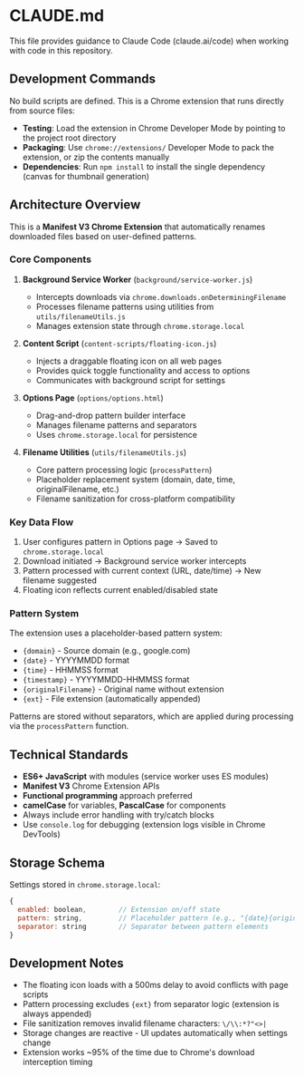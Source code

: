 # CLAUDE.md

This file provides guidance to Claude Code (claude.ai/code) when working with code in this repository.

## Development Commands

No build scripts are defined. This is a Chrome extension that runs directly from source files:

- **Testing**: Load the extension in Chrome Developer Mode by pointing to the project root directory
- **Packaging**: Use `chrome://extensions/` Developer Mode to pack the extension, or zip the contents manually
- **Dependencies**: Run `npm install` to install the single dependency (canvas for thumbnail generation)

## Architecture Overview

This is a **Manifest V3 Chrome Extension** that automatically renames downloaded files based on user-defined patterns.

### Core Components

1. **Background Service Worker** (`background/service-worker.js`)
   - Intercepts downloads via `chrome.downloads.onDeterminingFilename`
   - Processes filename patterns using utilities from `utils/filenameUtils.js`
   - Manages extension state through `chrome.storage.local`

2. **Content Script** (`content-scripts/floating-icon.js`)
   - Injects a draggable floating icon on all web pages
   - Provides quick toggle functionality and access to options
   - Communicates with background script for settings

3. **Options Page** (`options/options.html`)
   - Drag-and-drop pattern builder interface
   - Manages filename patterns and separators
   - Uses `chrome.storage.local` for persistence

4. **Filename Utilities** (`utils/filenameUtils.js`)
   - Core pattern processing logic (`processPattern`)
   - Placeholder replacement system (domain, date, time, originalFilename, etc.)
   - Filename sanitization for cross-platform compatibility

### Key Data Flow

1. User configures pattern in Options page → Saved to `chrome.storage.local`
2. Download initiated → Background service worker intercepts
3. Pattern processed with current context (URL, date/time) → New filename suggested
4. Floating icon reflects current enabled/disabled state

### Pattern System

The extension uses a placeholder-based pattern system:
- `{domain}` - Source domain (e.g., google.com)
- `{date}` - YYYYMMDD format
- `{time}` - HHMMSS format
- `{timestamp}` - YYYYMMDD-HHMMSS format
- `{originalFilename}` - Original name without extension
- `{ext}` - File extension (automatically appended)

Patterns are stored without separators, which are applied during processing via the `processPattern` function.

## Technical Standards

- **ES6+ JavaScript** with modules (service worker uses ES modules)
- **Manifest V3** Chrome Extension APIs
- **Functional programming** approach preferred
- **camelCase** for variables, **PascalCase** for components
- Always include error handling with try/catch blocks
- Use `console.log` for debugging (extension logs visible in Chrome DevTools)

## Storage Schema

Settings stored in `chrome.storage.local`:
```javascript
{
  enabled: boolean,        // Extension on/off state
  pattern: string,         // Placeholder pattern (e.g., "{date}{originalFilename}{ext}")
  separator: string        // Separator between pattern elements
}
```

## Development Notes

- The floating icon loads with a 500ms delay to avoid conflicts with page scripts
- Pattern processing excludes `{ext}` from separator logic (extension is always appended)
- File sanitization removes invalid filename characters: `\/\\:*?"<>|`
- Storage changes are reactive - UI updates automatically when settings change
- Extension works ~95% of the time due to Chrome's download interception timing